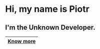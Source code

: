 # Hi, my name is Piotr
## I'm the Unknown Developer.

| [Know more](https://piotrkulisz.github.io) |
|------------------------------------------------|
